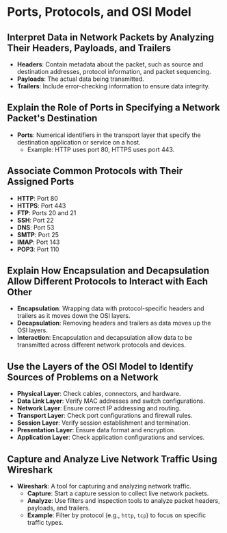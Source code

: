 # Ports, Protocols, and OSI Model

## Interpret Data in Network Packets by Analyzing Their Headers, Payloads, and Trailers

- **Headers**: Contain metadata about the packet, such as source and destination addresses, protocol information, and packet sequencing.
- **Payloads**: The actual data being transmitted.
- **Trailers**: Include error-checking information to ensure data integrity.

## Explain the Role of Ports in Specifying a Network Packet's Destination

- **Ports**: Numerical identifiers in the transport layer that specify the destination application or service on a host.
  - Example: HTTP uses port 80, HTTPS uses port 443.

## Associate Common Protocols with Their Assigned Ports

- **HTTP**: Port 80
- **HTTPS**: Port 443
- **FTP**: Ports 20 and 21
- **SSH**: Port 22
- **DNS**: Port 53
- **SMTP**: Port 25
- **IMAP**: Port 143
- **POP3**: Port 110

## Explain How Encapsulation and Decapsulation Allow Different Protocols to Interact with Each Other

- **Encapsulation**: Wrapping data with protocol-specific headers and trailers as it moves down the OSI layers.
- **Decapsulation**: Removing headers and trailers as data moves up the OSI layers.
- **Interaction**: Encapsulation and decapsulation allow data to be transmitted across different network protocols and devices.

## Use the Layers of the OSI Model to Identify Sources of Problems on a Network

- **Physical Layer**: Check cables, connectors, and hardware.
- **Data Link Layer**: Verify MAC addresses and switch configurations.
- **Network Layer**: Ensure correct IP addressing and routing.
- **Transport Layer**: Check port configurations and firewall rules.
- **Session Layer**: Verify session establishment and termination.
- **Presentation Layer**: Ensure data format and encryption.
- **Application Layer**: Check application configurations and services.

## Capture and Analyze Live Network Traffic Using Wireshark

- **Wireshark**: A tool for capturing and analyzing network traffic.
  - **Capture**: Start a capture session to collect live network packets.
  - **Analyze**: Use filters and inspection tools to analyze packet headers, payloads, and trailers.
  - **Example**: Filter by protocol (e.g., `http`, `tcp`) to focus on specific traffic types.
